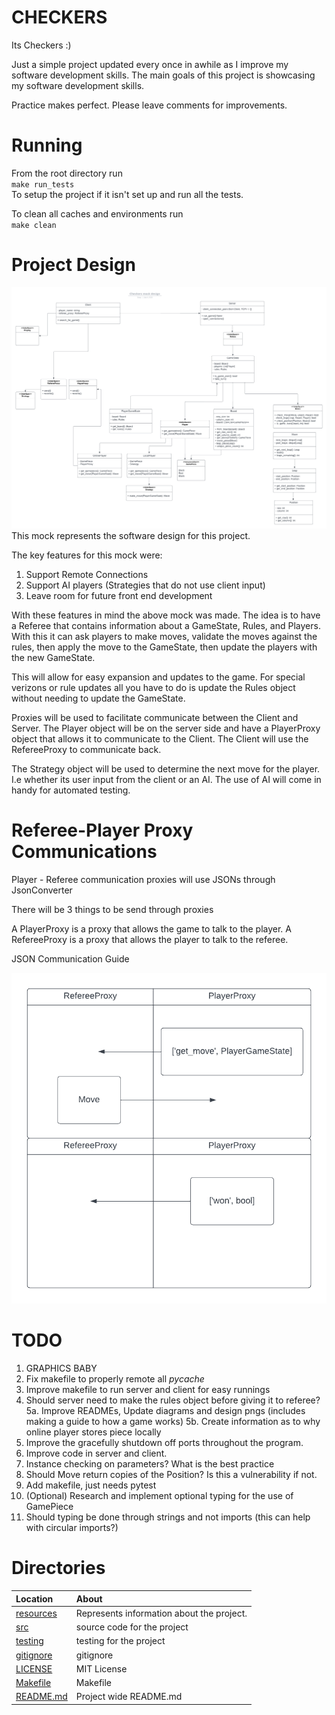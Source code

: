 # CHECKERS

Its Checkers :) 

Just a simple project updated every once in awhile as I improve my software development skills.
The main goals of this project is showcasing my software development skills.

Practice makes perfect.
Please leave comments for improvements.

# Running

From the root directory run \
`make run_tests`\
To setup the project if it isn't set up and run all the tests.

To clean all caches and environments run\
`make clean`


# Project Design

![Fig project_wide_mock.png](./resources/UML_diagrams/project_wide_mock.png)
This mock represents the software design for this project. 

The key features for this mock were:
1. Support Remote Connections
2. Support AI players (Strategies that do not use client input)
3. Leave room for future front end development

With these features in mind the above mock was made. The idea is to have a Referee that contains information about a GameState, Rules, and Players. With this it can ask players to make moves, validate the moves against the rules, then apply the move to the GameState, then update the players with the new GameState. 

This will allow for easy expansion and updates to the game. For special verizons or rule updates all you have to do is update the Rules object without needing to update the GameState. 

Proxies will be used to facilitate communicate between the Client and Server. The Player object will be on the server side and have a PlayerProxy object that allows it to communicate to the Client. The Client will use the RefereeProxy to communicate back. 

The Strategy object will be used to determine the next move for the player. I.e whether its user input from the client or an AI. The use of AI will come in handy for automated testing.


# Referee-Player Proxy Communications

Player - Referee communication proxies will use JSONs through JsonConverter

There will be 3 things to be send through proxies

A PlayerProxy is a proxy that allows the game to talk to the player.
A RefereeProxy is a proxy that allows the player to talk to the referee.

JSON Communication Guide

![](./resources/swimlane_diagrams/proxy_communications.png)


# TODO

1. GRAPHICS BABY
2. Fix makefile to properly remote all _pycache_
3. Improve makefile to run server and client for easy runnings
4. Should server need to make the rules object before giving it to referee?
5a. Improve READMEs, Update diagrams and design pngs (includes making a guide to how a game works)
5b. Create information as to why online player stores piece locally
6. Improve the gracefully shutdown off ports throughout the program.
7. Improve code in server and client.
8. Instance checking on parameters? What is the best practice
9. Should Move return copies of the Position? Is this a vulnerability if not.
10. Add makefile, just needs pytest
11. (Optional) Research and implement optional typing for the use of GamePiece
12. Should typing be done through strings and not imports (this can help with circular imports?)


# Directories

|   Location     |   About   |
|   :---         |   :---     |
| [resources](./resources/README.md) | Represents information about the project.
| [src](./src/README.md) | source code for the project |
| [testing](./testing/README.md) | testing for the project |
| [gitignore](.gitignore) | gitignore |
| [LICENSE](LICENSE) | MIT License |
| [Makefile](Makefile) | Makefile |
| [README.md](README.md) | Project wide README.md |